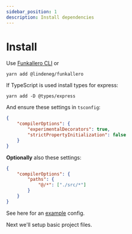 ```yaml
---
sidebar_position: 1
description: Install dependencies
---
```


# Install

Use [Funkallero CLI](/docs/cli/intro) or

`yarn add @lindeneg/funkallero`

If TypeScript is used install types for express:

`yarn add -D @types/express`

And ensure these settings in `tsconfig`:

```json
{
    "compilerOptions": {
        "experimentalDecorators": true,
        "strictPropertyInitialization": false
    }
}
```

**Optionally** also these settings:

```json
{
    "compilerOptions": {
        "paths": {
            "@/*": ["./src/*"]
        }
    }
}
```

See here for an [example](https://github.com/Lindeneg/funkallero/blob/master/example/tsconfig.json) config.

Next we'll setup basic project files.
